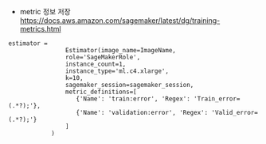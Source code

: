 


- metric 정보 저장
https://docs.aws.amazon.com/sagemaker/latest/dg/training-metrics.html
```
estimator =
                Estimator(image_name=ImageName,
                role='SageMakerRole', 
                instance_count=1,
                instance_type='ml.c4.xlarge',
                k=10,
                sagemaker_session=sagemaker_session,
                metric_definitions=[
                   {'Name': 'train:error', 'Regex': 'Train_error=(.*?);'},
                   {'Name': 'validation:error', 'Regex': 'Valid_error=(.*?);'}
                ]
            )
```
